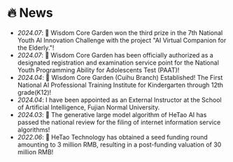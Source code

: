 # 🔥 News
- *2024.07*: 🎉 Wisdom Core Garden won the third prize in the 7th National Youth AI Innovation Challenge with the project "AI Virtual Companion for the Elderly."!
- *2024.07*: 🎉 Wisdom Core Garden has been officially authorized as a designated registration and examination service point for the National Youth Programming Ability for Adolescents Test (PAAT)!
- *2024.04*: 🎉 Wisdom Core Garden (Cuihu Branch) Established! The First National AI Professional Training Institute for Kindergarten through 12th grade(K12)!
- *2024.04*: I have been appointed as an External Instructor at the School of Artificial Intelligence, Fujian Normal University.
- *2024.03*: 🎉 The generative large model algorithm of HeTao AI has passed the national review for the filing of internet information service algorithms!
- *2022.06*: 🎉 HeTao Technology has obtained a seed funding round amounting to 3 million RMB, resulting in a post-funding valuation of 30 million RMB!